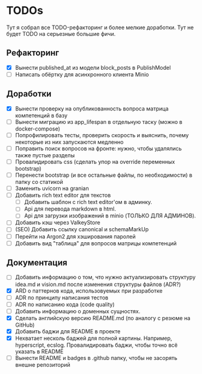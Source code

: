 # TODOs

Тут я собрал все TODO-рефакторинг и более мелкие доработки. Тут не будет TODO на серьезные большие
фичи.

## Рефакторинг

- [x] Вынести published_at из модели block_posts в PublishModel
- [ ] Написать обёртку для асинхронного клиента Minio

## Доработки

- [x] Вынести проверку на опубликованность вопроса матрица компетенций в базу 
- [ ] Вынести миграцию из app_lifespan в отдельную таску (можно в docker-compose)
- [ ] Попрофилировать тесты, проверить скорость и выяснить, почему некоторые из них запускаются
      медленно
- [ ] Поправить поиск вопросов на фронте: нужно, чтобы удалялись также пустые разделы
- [ ] Провалидировать css (сделать упор на override переменных bootstrap)
- [ ] Перенести bootstrap (и все остальные файлы, по необходимости) в папку со статикой
- [ ] Заменить uvicorn на granian
- [ ] Добавить rich text editor для текстов
  - [ ] Добавить шаблон с rich text editor'ом в админку.
  - [ ] Api для перевода markdown в html.
  - [ ] Api для загрузки изображений в minio (ТОЛЬКО ДЛЯ АДМИНОВ).
- [ ] Добавить кэш через ValkeyStore
- [ ] (SEO) Добавить ссылку canonical и schemaMarkUp
- [ ] Перейти на Argon2 для хэширования паролей
- [ ] Добавить вид "таблица" для вопросов матрицы компетенций

## Документация

- [ ] Добавить информацию о том, что нужно актуализировать структуру idea.md и vision.md
      после изменения структуры файлов (ADR?)
- [x] ARD о паттернов кода, использовуемых при разработке
- [ ] ADR по принципу написания тестов
- [ ] ADR по написанию кода (code quality)
- [ ] Добавить информацию о доменных сущностях.
- [x] Сделать английскую версию README.md (по аналогу с резюме на GitHub)
- [x] Добавить баджи для README в проекте
- [x] Нехватает несколь баджей для полной картины. Например, hyperscript, ecslog. Провалидировать
      баджи, чтобы точно всё указать в README
- [ ] Вынести README и badges в .github папку, чтобы не засорять внешне репозиторий